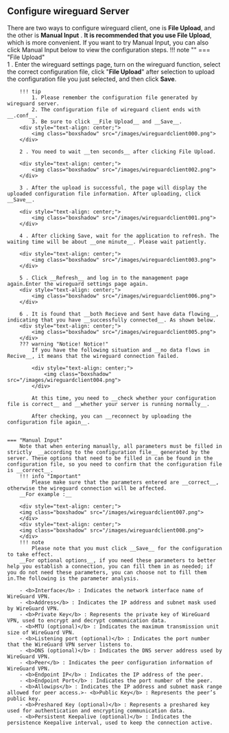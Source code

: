 ## __Configure wireguard Server__
There are two ways to configure wireguard client, one is __File Upload__, and the other is __Manual Input__ . __It is recommended that you use File Upload__, which is more convenient. If you want to try Manual Input, you can also click Manual Input below to view the configuration steps.
!!! note ""
	=== "File Upload"		
		1 . Enter the wireguard settings page, turn on the wireguard function, select the correct configuration file, click "__File Upload__" after selection to upload the configuration file you just selected, and then click __Save__.
		
		!!! tip
			1. Please remember the configuration file generated by wireguard server.
			2. The configuration file of wireguard client ends with __.conf__.
			3. Be sure to click __File Upload__ and __Save__.
		<div style="text-align: center;">
			<img class="boxshadow" src="/images/wireguardclient000.png">
		</div>	
		
		2 . You need to wait __ten seconds__ after clicking File Upload.
		
		<div style="text-align: center;">
			<img class="boxshadow" src="/images/wireguardclient002.png">
		</div>	
		
		3 . After the upload is successful, the page will display the uploaded configuration file information. After uploading, click __Save__.
		
		<div style="text-align: center;">
			<img class="boxshadow" src="/images/wireguardclient001.png">
		</div>	

		4 . After clicking Save, wait for the application to refresh. The waiting time will be about __one minute__. Please wait patiently.

		<div style="text-align: center;">
			<img class="boxshadow" src="/images/wireguardclient003.png">
		</div>	
		
		5 . Click __Refresh__ and log in to the management page again.Enter the wireguard settings page again.
		<div style="text-align: center;">
			<img class="boxshadow" src="/images/wireguardclient006.png">
		</div>	
		
		6 . It is found that __both Recieve and Sent have data flowing__, indicating that you have __successfully connected__. As shown below.
		<div style="text-align: center;">
			<img class="boxshadow" src="/images/wireguardclient005.png">
		</div>	
		??? warning "Notice! Notice!"
			If you have the following situation and __no data flows in Recive__, it means that the wireguard connection failed. 
			
			<div style="text-align: center;">
				<img class="boxshadow" src="/images/wireguardclient004.png">
			</div>	

			At this time, you need to __check whether your configuration file is correct__ and __whether your server is running normally__. 
			
			After checking, you can __reconnect by uploading the configuration file again__.
			

	=== "Manual Input" 
		Note that when entering manually, all parameters must be filled in strictly  __according to the configuration file__ generated by the server. These options that need to be filled in can be found in the configuration file, so you need to confirm that the configuration file is __correct__.
		!!! info "Important"
			Please make sure that the parameters entered are __correct__, otherwise the wireguard connection will be affected.
		__For example :__
		
		<div style="text-align: center;">
		<img class="boxshadow" src="/images/wireguardclient007.png">
		</div>
		<div style="text-align: center;">
		<img class="boxshadow" src="/images/wireguardclient008.png">
		</div>
		!!! note
			Please note that you must click __Save__ for the configuration to take effect.
		__For optional options__, if you need these parameters to better help you establish a connection, you can fill them in as needed; if you do not need these parameters, you can choose not to fill them in.The following is the parameter analysis.
		
		- <b>Interface</b> : Indicates the network interface name of WireGuard VPN.
		- <b>Address</b> : Indicates the IP address and subnet mask used by WireGuard VPN.
		- <b>Private Key</b> : Represents the private key of WireGuard VPN, used to encrypt and decrypt communication data.
		- <b>MTU (optional)</b> : Indicates the maximum transmission unit size of WireGuard VPN.
		- <b>Listening port (optional)</b> : Indicates the port number that the WireGuard VPN server listens to.
		- <b>DNS (optional)</b> : Indicates the DNS server address used by WireGuard VPN.
		- <b>Peer</b> : Indicates the peer configuration information of WireGuard VPN.
		- <b>Endpoint IP</b> : Indicates the IP address of the peer.
		- <b>Endpoint Port</b> : Indicates the port number of the peer.
		- <b>Allowips</b> : Indicates the IP address and subnet mask range allowed for peer access.>- <b>Public Key</b> : Represents the peer’s public key.
		- <b>Preshared Key (optional)</b> : Represents a preshared key used for authentication and encrypting communication data.
		- <b>Persistent Keepalive (optional)</b> : Indicates the persistence Keepalive interval, used to keep the connection active.


	
	
